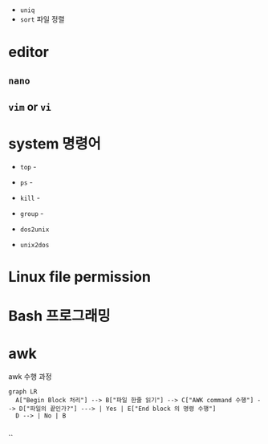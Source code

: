 # 

- `uniq` 
- `sort` 파일 정렬

# editor

## `nano`

## `vim` or `vi`

# system 명령어

- `top`  -

- `ps`   -
 
- `kill` -

- `group` -

- `dos2unix`

- `unix2dos`


# Linux file permission





# Bash 프로그래밍




# awk

awk 수행 과정

```mermaid
graph LR
  A["Begin Block 처리"] --> B["파일 한줄 읽기"] --> C["AWK command 수행"] --> D["파일의 끝인가?"] ---> | Yes | E["End block 의 명령 수행"] 
  D --> | No | B


```

``

